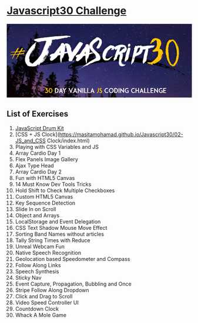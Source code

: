 # [Javascript30 Challenge](https://javascript30.com/)

![javascript_30](Images/JS30.PNG)

## List of Exercises

1. [JavaScript Drum Kit](https://masitamohamad.github.io/Javascript30/01-JavaScript_Drum_Kit/index.html)
2. [CSS + JS Clock](https://masitamohamad.github.io/Javascript30/02-JS_and_CSS Clock/index.html)
3. Playing with CSS Variables and JS
4. Array Cardio Day 1
5. Flex Panels Image Gallery
6. Ajax Type Head
7. Array Cardio Day 2
8. Fun with HTML5 Canvas
9. 14 Must Know Dev Tools Tricks
10. Hold Shift to Check Multiple Checkboxes
11. Custom HTML5 Canvas
12. Key Sequence Detection
13. Slide In on Scroll
14. Object and Arrays
15. LocalStorage and Event Delegation
16. CSS Text Shadow Mouse Move Effect
17. Sorting Band Names without articles
18. Tally String Times with Reduce
19. Unreal Webcam Fun
20. Native Speech Recognition
21. Geolocation based Speedometer and Compass
22. Follow Along Links
23. Speech Synthesis
24. Sticky Nav
25. Event Capture, Propagation, Bubbling and Once
26. Stripe Follow Along Dropdown
27. Click and Drag to Scroll
28. Video Speed Controller UI
29. Countdown Clock
30. Whack A Mole Game